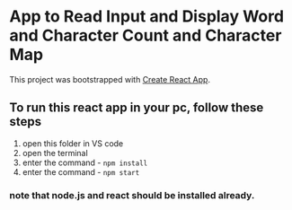 # App to Read Input and Display Word and Character Count and Character Map

This project was bootstrapped with [Create React App](https://github.com/facebook/create-react-app).

## To run this react app in your pc, follow these steps

1) open this folder in VS code
2) open the terminal
3) enter the command - `npm install`
4) enter the command - `npm start`

### note that node.js and react should be installed already.
